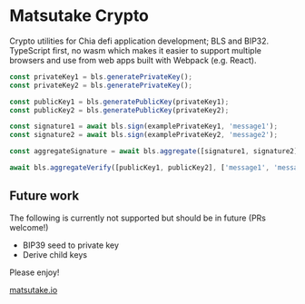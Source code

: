 # Matsutake Crypto

Crypto utilities for Chia defi application development; BLS and BIP32. TypeScript first, no wasm which makes it easier to support multiple browsers and use from web apps built with Webpack (e.g. React).

```TypeScript
const privateKey1 = bls.generatePrivateKey();
const privateKey2 = bls.generatePrivateKey();

const publicKey1 = bls.generatePublicKey(privateKey1);
const publicKey2 = bls.generatePublicKey(privateKey2);

const signature1 = await bls.sign(examplePrivateKey1, 'message1');
const signature2 = await bls.sign(examplePrivateKey2, 'message2');

const aggregateSignature = await bls.aggregate([signature1, signature2]);

await bls.aggregateVerify([publicKey1, publicKey2], ['message1', 'message2'], aggregateSignature);
```

## Future work

The following is currently not supported but should be in future (PRs welcome!)

- BIP39 seed to private key
- Derive child keys

Please enjoy!

[matsutake.io](https://www.matsutake.io)
